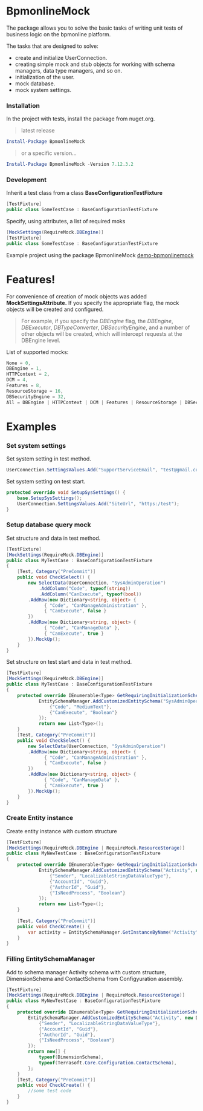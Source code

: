 
# BpmonlineMock
The package allows you to solve the basic tasks of writing unit tests of business logic on the bpmonline platform.

The tasks that are designed to solve:
- create and initialize UserConnection.
- creating simple mock and stub objects for working with schema managers, data type managers, and so on.
- initialization of the user.
- mock database.
- mock system settings.

### Installation

In the project with tests, install the package from nuget.org.
>latest release
```powershell
Install-Package BpmonlineMock
```
>or a specific version...
```powershell
Install-Package BpmonlineMock -Version 7.12.3.2
```
### Development
Inherit a test class from a class **BaseConfigurationTestFixture**
```csharp
[TestFixture]
public class SomeTestCase : BaseConfigurationTestFixture
```
Specify, using attributes, a list of required moks
```csharp
[MockSettings(RequireMock.DBEngine)]
[TestFixture]
public class SomeTestCase : BaseConfigurationTestFixture
```
Example project using the package BpmonlineMock [demo-bpmonlinemock](https://github.com/Advance-Technologies-Foundation/demo-bpmonlinemock)

# Features!
For convenience of creation of mock objects was added **MockSettingsAttribute.**
If you specify the appropriate flag, the mock objects will be created and configured. 

>For example, if you specify the *DBEngine* flag, the *DBEngine*, *DBExecutor*, *DBTypeConverter*, *DBSecurityEngine*, and a number of other objects will be created, which will intercept requests at the DBEngine level.

List of supported mocks:
```csharp
None = 0,
DBEngine = 1,
HTTPContext = 2,
DCM = 4,
Features = 8,
ResourceStorage = 16,
DBSecurityEngine = 32,
All = DBEngine | HTTPContext | DCM | Features | ResourceStorage | DBSecurityEngine
```

# Examples
### Set system settings
Set system setting in test method.
```csharp
UserConnection.SettingsValues.Add("SupportServiceEmail", "test@gmail.com"); //SysSetting code: "SupportServiceEmail", value: "test@gmail.com"
```

Set system setting on test start.
```csharp
protected override void SetupSysSettings() {
    base.SetupSysSettings();
    UserConnection.SettingsValues.Add("SiteUrl", "https:/test");
}
```
### Setup database query mock
Set structure and data in test method.
```csharp
[TestFixture]
[MockSettings(RequireMock.DBEngine)]
public class MyTestCase : BaseConfigurationTestFixture
{
    [Test, Category("PreCommit")]
    public void CheckSelect() {
        new SelectData(UserConnection, "SysAdminOperation")
            .AddColumn("Code", typeof(string))
            .AddColumn("CanExecute", typeof(bool))
        .AddRow(new Dictionary<string, object> {
              { "Code", "CanManageAdministration" },
              { "CanExecute", false }
        })
        .AddRow(new Dictionary<string, object> {
              { "Code", "CanManageData" },
              { "CanExecute", true }
        }).MockUp();
    }
}
```

Set structure on test start and data in test method.
```csharp
[TestFixture]
[MockSettings(RequireMock.DBEngine)]
public class MyTestCase : BaseConfigurationTestFixture
{
    protected override IEnumerable<Type> GetRequiringInitializationSchemas() {
            EntitySchemaManager.AddCustomizedEntitySchema("SysAdminOperation", new Dictionary<string, string> {
                {"Code", "MediumText"},
                {"CanExecute", "Boolean"}
            });
            return new List<Type>();
    }
    [Test, Category("PreCommit")]
    public void CheckSelect() {
        new SelectData(UserConnection, "SysAdminOperation")
        .AddRow(new Dictionary<string, object> {
              { "Code", "CanManageAdministration" },
              { "CanExecute", false }
        })
        .AddRow(new Dictionary<string, object> {
              { "Code", "CanManageData" },
              { "CanExecute", true }
        }).MockUp();
    }
}
```

### Create Entity instance
Create entity instance with custom structure
```csharp
[TestFixture]
[MockSettings(RequireMock.DBEngine | RequireMock.ResourceStorage)]
public class MyNewTestCase : BaseConfigurationTestFixture
{
    protected override IEnumerable<Type> GetRequiringInitializationSchemas() {
            EntitySchemaManager.AddCustomizedEntitySchema("Activity", new Dictionary<string, string> {
                {"Sender", "LocalizableStringDataValueType"},
                {"AccountId", "Guid"},
                {"AuthorId", "Guid"},
                {"IsNeedProcess", "Boolean"}
            });
            return new List<Type>();
    }
    
    [Test, Category("PreCommit")]
    public void CheckCreate() {
        var activity = EntitySchemaManager.GetInstanceByName("Activity").CreateEntity(UserConnection);
    }
}
```

### Filling EntitySchemaManager
Add to schema manager Activity schema with custom structure, DimensionSchema and ContactSchema from Configyuration assembly.
```csharp
[TestFixture]
[MockSettings(RequireMock.DBEngine | RequireMock.ResourceStorage)]
public class MyNewTestCase : BaseConfigurationTestFixture
{
    protected override IEnumerable<Type> GetRequiringInitializationSchemas() {
        EntitySchemaManager.AddCustomizedEntitySchema("Activity", new Dictionary<string, string> {
            {"Sender", "LocalizableStringDataValueType"},
            {"AccountId", "Guid"},
            {"AuthorId", "Guid"},
            {"IsNeedProcess", "Boolean"}
        });
        return new[] {
            typeof(DimensionSchema),
            typeof(Terrasoft.Core.Configuration.ContactSchema),
        };
    }
    [Test, Category("PreCommit")]
    public void CheckCreate() {
        //some test code
    }
}
```
